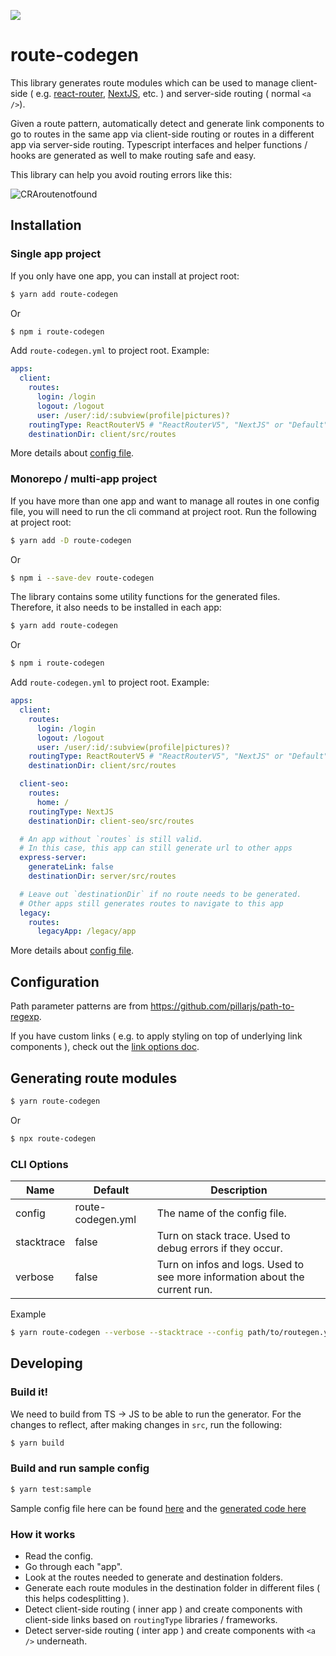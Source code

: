 ![](https://github.com/eddeee888/route-codegen/workflows/route-codegen%20CI/badge.svg)

# route-codegen

This library generates route modules which can be used to manage client-side ( e.g. [react-router](https://github.com/ReactTraining/react-router), [NextJS](https://github.com/zeit/next.js/), etc. ) and server-side routing ( normal `<a />`).

Given a route pattern, automatically detect and generate link components to go to routes in the same app via client-side routing or routes in a different app via server-side routing. Typescript interfaces and helper functions / hooks are generated as well to make routing safe and easy.

This library can help you avoid routing errors like this:

![CRAroutenotfound](https://user-images.githubusercontent.com/33769523/77838225-9de4da00-71bd-11ea-991f-a3721a537dc8.gif)

## Installation

### Single app project

If you only have one app, you can install at project root:

```bash
$ yarn add route-codegen
```

Or

```bash
$ npm i route-codegen
```

Add `route-codegen.yml` to project root. Example:

```yml
apps:
  client:
    routes:
      login: /login
      logout: /logout
      user: /user/:id/:subview(profile|pictures)?
    routingType: ReactRouterV5 # "ReactRouterV5", "NextJS" or "Default" ( normal <a />)
    destinationDir: client/src/routes
```

More details about [config file](#configuration).

### Monorepo / multi-app project

If you have more than one app and want to manage all routes in one config file, you will need to run the cli command at project root. Run the following at project root:

```bash
$ yarn add -D route-codegen
```

Or

```bash
$ npm i --save-dev route-codegen
```

The library contains some utility functions for the generated files. Therefore, it also needs to be installed in each app:

```bash
$ yarn add route-codegen
```

Or

```bash
$ npm i route-codegen
```

Add `route-codegen.yml` to project root. Example:

```yml
apps:
  client:
    routes:
      login: /login
      logout: /logout
      user: /user/:id/:subview(profile|pictures)?
    routingType: ReactRouterV5 # "ReactRouterV5", "NextJS" or "Default" ( normal <a />)
    destinationDir: client/src/routes

  client-seo:
    routes:
      home: /
    routingType: NextJS
    destinationDir: client-seo/src/routes

  # An app without `routes` is still valid.
  # In this case, this app can still generate url to other apps
  express-server:
    generateLink: false
    destinationDir: server/src/routes

  # Leave out `destinationDir` if no route needs to be generated.
  # Other apps still generates routes to navigate to this app
  legacy:
    routes:
      legacyApp: /legacy/app
```

More details about [config file](#configuration).

## Configuration

Path parameter patterns are from https://github.com/pillarjs/path-to-regexp.

If you have custom links ( e.g. to apply styling on top of underlying link components ), check out the [link options doc](./docs/LINK_OPTIONS.md).

## Generating route modules

```bash
$ yarn route-codegen
```

Or

```bash
$ npx route-codegen
```

### CLI Options

| Name       | Default           | Description                                                                 |
| ---------- | ----------------- | --------------------------------------------------------------------------- |
| config     | route-codegen.yml | The name of the config file.                                                |
| stacktrace | false             | Turn on stack trace. Used to debug errors if they occur.                    |
| verbose    | false             | Turn on infos and logs. Used to see more information about the current run. |

Example

```bash
$ yarn route-codegen --verbose --stacktrace --config path/to/routegen.yml
```

## Developing

### Build it!

We need to build from TS -> JS to be able to run the generator. For the changes to reflect, after making changes in `src`, run the following:

```bash
$ yarn build
```

### Build and run sample config

```bash
$ yarn test:sample
```

Sample config file here can be found [here](./sample/routegen.yml) and the [generated code here](./sample/output)

### How it works

- Read the config.
- Go through each "app".
- Look at the routes needed to generate and destination folders.
- Generate each route modules in the destination folder in different files ( this helps codesplitting ).
- Detect client-side routing ( inner app ) and create components with client-side links based on `routingType` libraries / frameworks.
- Detect server-side routing ( inter app ) and create components with `<a />` underneath.
